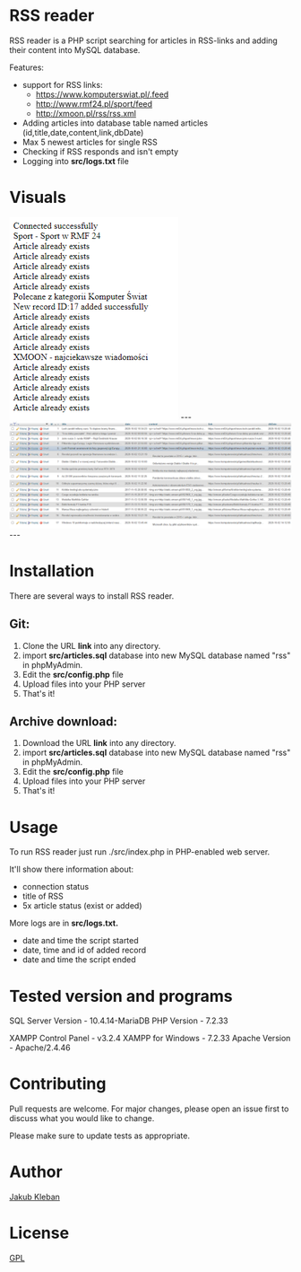 RSS reader 
===================================

RSS reader is a PHP script searching for articles in RSS-links and adding their content into MySQL database.

Features:

 - support for RSS links:
    * https://www.komputerswiat.pl/.feed
    * http://www.rmf24.pl/sport/feed
    * http://xmoon.pl/rss/rss.xml
 - Adding articles into database table named articles (id,title,date,content,link,dbDate)
 - Max 5 newest articles for single RSS
 - Checking if RSS responds and isn't empty
 - Logging into **src/logs.txt** file
 
# Visuals

<img src = "img/phprespond.PNG">
---
<img src = "img/database.PNG">
---

# Installation

There are several ways to install RSS reader.

## Git:

 1. Clone the URL **link** into any directory.
 2. import **src/articles.sql** database into new MySQL database named "rss" in phpMyAdmin.
 3. Edit the **src/config.php** file
 4. Upload files into your PHP server
 5. That's it!
 
## Archive download:

 1. Download the URL **link** into any directory.
 2. import **src/articles.sql** database into new MySQL database named "rss" in phpMyAdmin.
 3. Edit the **src/config.php** file
 4. Upload files into your PHP server
 5. That's it!

# Usage

To run RSS reader just run ./src/index.php in PHP-enabled web server.

It'll show there information about:
 - connection status
 - title of RSS
 - 5x article status (exist or added)

More logs are in **src/logs.txt.**
 - date and time the script started
 - date, time and id of added record
 - date and time the script ended

# Tested version and programs

SQL Server Version - 10.4.14-MariaDB
PHP Version - 7.2.33

XAMPP Control Panel - v3.2.4
XAMPP for Windows - 7.2.33
Apache Version - Apache/2.4.46

# Contributing

Pull requests are welcome. For major changes, please open an issue first to discuss what you would like to change.

Please make sure to update tests as appropriate.

# Author

[Jakub Kleban](https://github.com/klebann)

# License
[GPL](https://www.gnu.org/licenses/gpl-3.0.en.html)